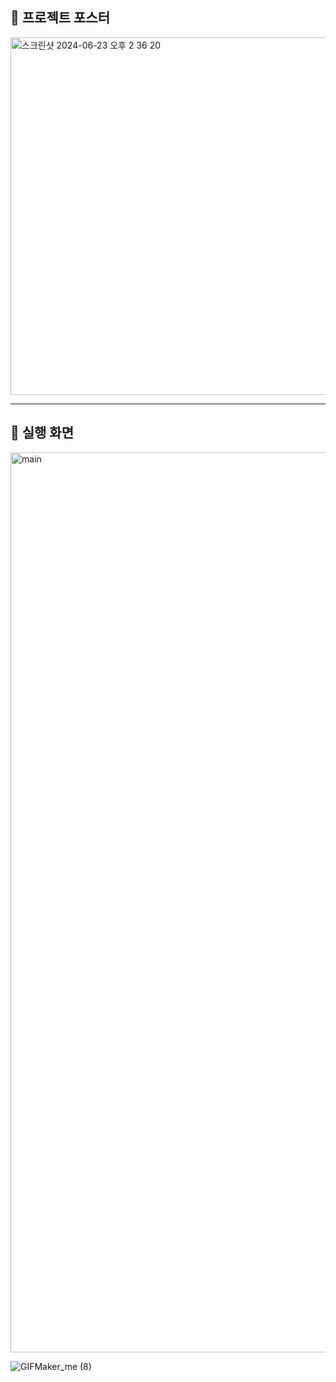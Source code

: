 ## 📌 프로젝트 포스터
<img width="572" alt="스크린샷 2024-06-23 오후 2 36 20" src="https://github.com/Capstone-molbbang/capstone-server-spring/assets/91180366/484a1d63-f108-4246-a10d-60d2d7af6cf1">


- - - 

## 📌 실행 화면
<img width="1440" alt="main" src="https://github.com/Capstone-molbbang/capstone-server-spring/assets/91180366/fd128cf1-727f-4173-a48c-db2f6eee4173">

![GIFMaker_me (8)](https://github.com/Capstone-molbbang/capstone-server-spring/assets/91180366/ea67c912-6aa7-47c3-a73b-fed060f4f547)
